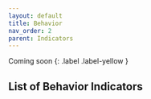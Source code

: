 ```yaml
---
layout: default
title: Behavior
nav_order: 2
parent: Indicators
---
```


Coming soon
{: .label .label-yellow }

## List of Behavior Indicators